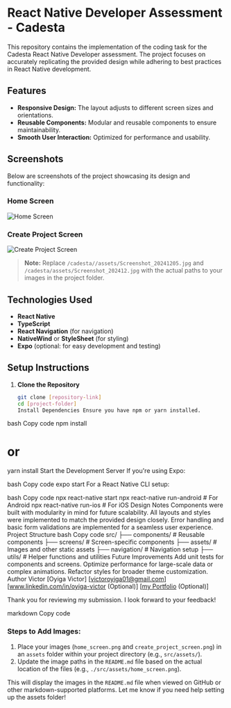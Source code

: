 # React Native Developer Assessment - Cadesta

This repository contains the implementation of the coding task for the Cadesta React Native Developer assessment. The project focuses on accurately replicating the provided design while adhering to best practices in React Native development.

## Features

- **Responsive Design:** The layout adjusts to different screen sizes and orientations.
- **Reusable Components:** Modular and reusable components to ensure maintainability.
- **Smooth User Interaction:** Optimized for performance and usability.

## Screenshots

Below are screenshots of the project showcasing its design and functionality:

### Home Screen

![Home Screen](/cadesta//assets/Screenshot_20241205.jpg)

### Create Project Screen

![Create Project Screen](/cadesta/assets/Screenshot_202412.jpg)

> **Note:** Replace `/cadesta//assets/Screenshot_20241205.jpg` and `/cadesta/assets/Screenshot_202412.jpg` with the actual paths to your images in the project folder.

## Technologies Used

- **React Native**
- **TypeScript**
- **React Navigation** (for navigation)
- **NativeWind** or **StyleSheet** (for styling)
- **Expo** (optional: for easy development and testing)

## Setup Instructions

1. **Clone the Repository**
   ```bash
   git clone [repository-link]
   cd [project-folder]
   Install Dependencies Ensure you have npm or yarn installed.
   ```

bash
Copy code
npm install

# or

yarn install
Start the Development Server If you're using Expo:

bash
Copy code
expo start
For a React Native CLI setup:

bash
Copy code
npx react-native start
npx react-native run-android # For Android
npx react-native run-ios # For iOS
Design Notes
Components were built with modularity in mind for future scalability.
All layouts and styles were implemented to match the provided design closely.
Error handling and basic form validations are implemented for a seamless user experience.
Project Structure
bash
Copy code
src/
├── components/ # Reusable components
├── screens/ # Screen-specific components
├── assets/ # Images and other static assets
├── navigation/ # Navigation setup
├── utils/ # Helper functions and utilities
Future Improvements
Add unit tests for components and screens.
Optimize performance for large-scale data or complex animations.
Refactor styles for broader theme customization.
Author
Victor [Oyiga Victor]
[victoroyiga01@gmail.com]
[www.linkedin.com/in/oyiga-victor (Optional)]
[[my Portfolio](https://oyiga-victor.netlify.app) (Optional)]



Thank you for reviewing my submission. I look forward to your feedback!

markdown
Copy code

### Steps to Add Images:

1. Place your images (`home_screen.png` and `create_project_screen.png`) in an `assets` folder within your project directory (e.g., `src/assets/`).
2. Update the image paths in the `README.md` file based on the actual location of the files (e.g., `./src/assets/home_screen.png`).

This will display the images in the `README.md` file when viewed on GitHub or other markdown-supported platforms. Let me know if you need help setting up the assets folder!
